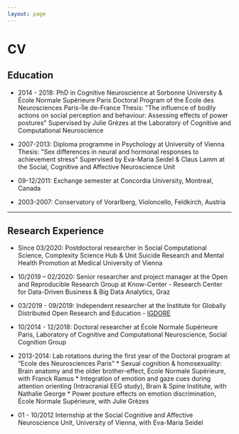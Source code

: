 ```yaml
---
layout: page
---
```


# CV

## Education

* 2014 - 2018: PhD in Cognitive Neuroscience at Sorbonne University & École Normale Supérieure Paris 
  Doctoral Program of the École des Neurosciences Paris-Île de-France
  Thesis: "The influence of bodily actions on social perception and behaviour: Assessing effects of power postures"
  Supervised by Julie Grèzes at the Laboratory of Cognitive and Computational Neuroscience

* 2007-2013: Diploma programme in Psychology at University of Vienna 
  Thesis: "Sex differences in neural and hormonal responses to achievement stress"
  Supervised by Eva-Maria Seidel & Claus Lamm at the Social, Cognitive and Affective Neuroscience Unit
  
* 09-12/2011: Exchange semester at Concordia University, Montreal, Canada

* 2003-2007: Conservatory of Vorarlberg, Violoncello, Feldkirch, Austria

___

## Research Experience

* Since 03/2020: Postdoctoral researcher in Social Computational Science, Complexity Science Hub & Unit Suicide Research and Mental Health Promotion at Medical University of Vienna

* 10/2019 – 02/2020: Senior researcher and project manager at the Open and Reproducible Research Group at Know-Center - Research Center for Data-Driven Business & Big Data Analytics, Graz

* 03/2019 - 09/2019: Independent researcher at the Institute for Globally Distributed Open Research and Education - [IGDORE](https://igdore.org/)

* 10/2014 - 12/2018: Doctoral researcher at École Normale Supérieure Paris, Laboratory of Cognitive and Computational Neuroscience, Social Cognition Group

* 2013-2014: Lab rotations during the first year of the Doctoral program at “Ecole des Neurosciences Paris”
        * Sexual cognition & homosexuality: Brain anatomy and the older brother-effect, École Normale Supérieure, with Franck Ramus 
        * Integration of emotion and gaze cues during attention orienting (Intracranial EEG study), Brain & Spine Institute, with Nathalie George
        * Power posture effects on emotion discrimination, École Normale Supérieure, with Julie Grèzes
      
* 01 - 10/2012 Internship at the Social Cognitive and Affective Neuroscience Unit, University of Vienna, with Eva-Maria Seidel
